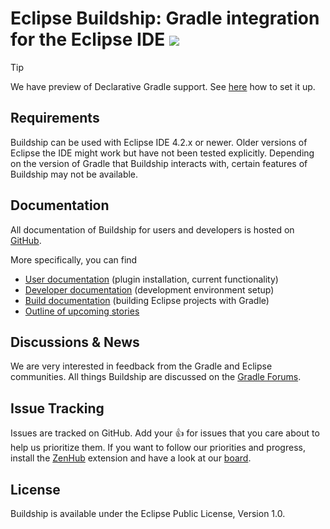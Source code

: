 # Eclipse Buildship: Gradle integration for the Eclipse IDE <a href="https://builds.gradle.org/viewType.html?buildTypeId=Tooling_Buildship_Checkpoint_Full_Test_Coverage_Phase_33"><img src="https://builds.gradle.org/guestAuth/app/rest/builds/buildType:(id:Tooling_Buildship_Checkpoint_Full_Test_Coverage_Phase_33)/statusIcon"/></a>

> [!TIP]
> We have preview of Declarative Gradle support. See [here](/docs/user/DeclarativeGradle.md) how to set it up.

## Requirements

Buildship can be used with Eclipse IDE 4.2.x or newer. Older versions of Eclipse the IDE might work but have not been tested explicitly. Depending
on the version of Gradle that Buildship interacts with, certain features of Buildship may not be available.

## Documentation

All documentation of Buildship for users and developers is hosted on [GitHub](https://github.com/eclipse/buildship).

More specifically, you can find

- [User documentation](docs/user/README.md) (plugin installation, current functionality)
- [Developer documentation](docs/development/README.md) (development environment setup)
- [Build documentation](docs/pluginbuild/README.md) (building Eclipse projects with Gradle)
- [Outline of upcoming stories](docs/stories/README.md)

## Discussions &amp; News

We are very interested in feedback from the Gradle and Eclipse communities. All things Buildship are discussed on the [Gradle Forums](http://discuss.gradle.org/c/help-discuss/buildship).

## Issue Tracking

Issues are tracked on GitHub. Add your :thumbsup: for issues that you care about to help us prioritize them. If you want to follow our priorities and progress, install the [ZenHub](https://www.zenhub.com/extension) extension and have a look at our [board](https://github.com/eclipse/buildship#boards).

## License

Buildship is available under the Eclipse Public License, Version 1.0.
